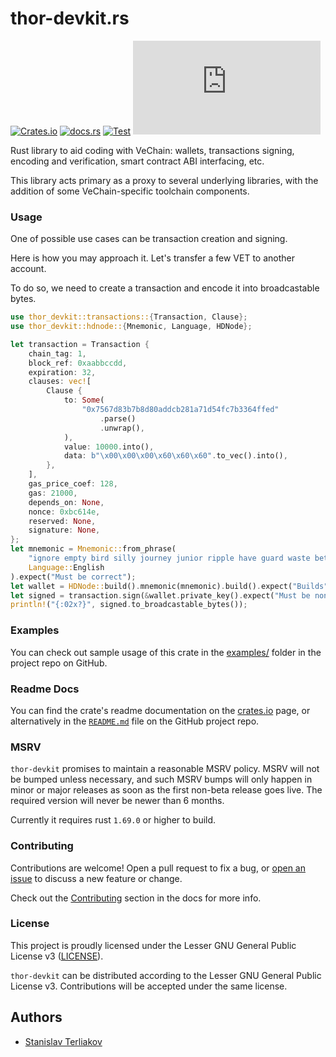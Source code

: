 # thor-devkit.rs

[![Crates.io](https://img.shields.io/crates/v/thor-devkit?logo=rust)](https://crates.io/crates/thor-devkit)
[![docs.rs](https://img.shields.io/docsrs/thor-devkit)](https://docs.rs/thor-devkit)
[![Test](https://img.shields.io/github/actions/workflow/status/sterliakov/thor-devkit.rs/build.yml?logo=github)](https://github.com/sterliakov/thor-devkit.rs/actions?query=branch%3Amaster&workflow%3abuild)
[![Codecov](https://img.shields.io/codecov/c/github/sterliakov/thor-devkit.rs)](https://app.codecov.io/gh/sterliakov/thor-devkit.rs)

<!-- cargo-rdme start -->

Rust library to aid coding with VeChain: wallets, transactions signing,
encoding and verification, smart contract ABI interfacing, etc.

This library acts primary as a proxy to several underlying libraries,
with the addition of some VeChain-specific toolchain components.

### Usage

One of possible use cases can be transaction creation and signing.

Here is how you may approach it. Let's transfer a few VET to another account.

To do so, we need to create a transaction and encode it into broadcastable bytes.

```rust
use thor_devkit::transactions::{Transaction, Clause};
use thor_devkit::hdnode::{Mnemonic, Language, HDNode};

let transaction = Transaction {
    chain_tag: 1,
    block_ref: 0xaabbccdd,
    expiration: 32,
    clauses: vec![
        Clause {
            to: Some(
                "0x7567d83b7b8d80addcb281a71d54fc7b3364ffed"
                    .parse()
                    .unwrap(),
            ),
            value: 10000.into(),
            data: b"\x00\x00\x00\x60\x60\x60".to_vec().into(),
        },
    ],
    gas_price_coef: 128,
    gas: 21000,
    depends_on: None,
    nonce: 0xbc614e,
    reserved: None,
    signature: None,
};
let mnemonic = Mnemonic::from_phrase(
    "ignore empty bird silly journey junior ripple have guard waste between tenant",
    Language::English
).expect("Must be correct");
let wallet = HDNode::build().mnemonic(mnemonic).build().expect("Builds");
let signed = transaction.sign(&wallet.private_key().expect("Must be non-restricted").private_key());
println!("{:02x?}", signed.to_broadcastable_bytes());
```

### Examples

You can check out sample usage of this crate in the [examples/](https://github.com/sterliakov/thor-devkit.rs/tree/master/examples)
folder in the project repo on GitHub.

### Readme Docs

You can find the crate's readme documentation on the
[crates.io] page, or alternatively in the [`README.md`] file on the GitHub project repo.

[crates.io]: https://crates.io/crates/thor-devkit
[`README.md`]: https://github.com/sterliakov/thor-devkit.rs

### MSRV

`thor-devkit` promises to maintain a reasonable MSRV policy. MSRV will not be
bumped unless necessary, and such MSRV bumps will only happen in minor or major
releases as soon as the first non-beta release goes live. The required version
will never be newer than 6 months.

Currently it requires rust `1.69.0` or higher to build.

### Contributing

Contributions are welcome! Open a pull request to fix a bug, or [open an issue][]
to discuss a new feature or change.

Check out the [Contributing][] section in the docs for more info.

[Contributing]: CONTRIBUTING.md
[open an issue]: https://github.com/sterliakov/thor-devkit.rs/issues

### License

This project is proudly licensed under the Lesser GNU General Public License v3 ([LICENSE](https://github.com/sterliakov/thor-devkit.rs/blob/master/LICENSE)).

`thor-devkit` can be distributed according to the Lesser GNU General Public License v3. Contributions
will be accepted under the same license.

<!-- cargo-rdme end -->

## Authors

* [Stanislav Terliakov](https://github.com/sterliakov)
